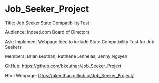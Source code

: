 # Job_Seeker_Project

Title: Job Seeker State Compatibility Test

Audience: Indeed.com Board of Directors

Ask: Implement Webpage Idea to include State Compatibility Test for Job Seekers

Members: Brian Keuthan, Ruthlene Jennelas, Jenny Nguyen

GitHub: https://github.com/bkeuthan/Job_Seeker_Project

Html Webpage: https://bkeuthan.github.io/Job_Seeker_Project/
